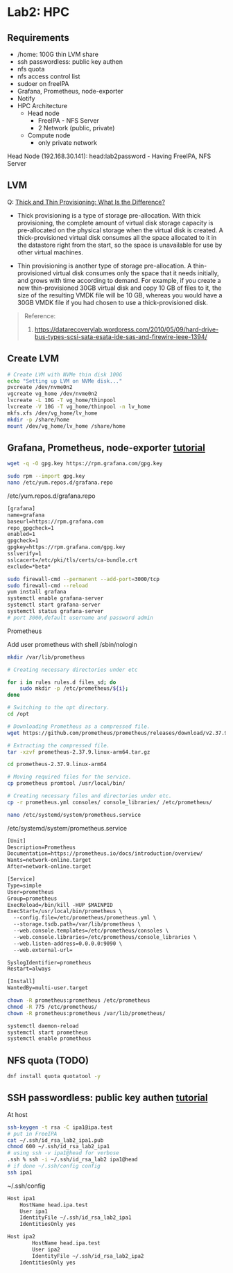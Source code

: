 Lab2: HPC
=========

Requirements
------

- /home: 100G thin LVM share
- ssh passwordless: public key authen
- nfs quota
- nfs access control list
- sudoer on freeIPA
- Grafana, Prometheus, node-exporter
- Notify
- HPC Architecture
    - Head node
        - FreeIPA        - NFS Server
        - 2 Network (public, private)
    - Compute node
        - only private network

Head Node (192.168.30.141): head:lab2password
    - Having FreeIPA, NFS Server

LVM
------

Q: [Thick and Thin Provisioning: What Is the Difference?](https://www.nakivo.com/blog/thick-and-thin-provisioning-difference/)

- Thick provisioning is a type of storage pre-allocation. With thick provisioning, the complete amount of virtual disk storage capacity is pre-allocated on the physical storage when the virtual disk is created. A thick-provisioned virtual disk consumes all the space allocated to it in the datastore right from the start, so the space is unavailable for use by other virtual machines.

- Thin provisioning is another type of storage pre-allocation. A thin-provisioned virtual disk consumes only the space that it needs initially, and grows with time according to demand. For example, if you create a new thin-provisioned 30GB virtual disk and copy 10 GB of files to it, the size of the resulting VMDK file will be 10 GB, whereas you would have a 30GB VMDK file if you had chosen to use a thick-provisioned disk.


>Reference: 
>1.	https://datarecoverylab.wordpress.com/2010/05/09/hard-drive-bus-types-scsi-sata-esata-ide-sas-and-firewire-ieee-1394/


Create LVM
------

``` bash
# Create LVM with NVMe thin disk 100G
echo "Setting up LVM on NVMe disk..."
pvcreate /dev/nvme0n2
vgcreate vg_home /dev/nvme0n2
lvcreate -L 10G -T vg_home/thinpool
lvcreate -V 10G -T vg_home/thinpool -n lv_home
mkfs.xfs /dev/vg_home/lv_home
mkdir -p /share/home
mount /dev/vg_home/lv_home /share/home
```

Grafana, Prometheus, node-exporter [tutorial](https://ozwizard.medium.com/how-to-install-and-configure-prometheus-grafana-on-rhel9-a23085992e6e)
------

``` bash
wget -q -O gpg.key https://rpm.grafana.com/gpg.key

sudo rpm --import gpg.key
nano /etc/yum.repos.d/grafana.repo
```

/etc/yum.repos.d/grafana.repo

``` txt
[grafana]
name=grafana
baseurl=https://rpm.grafana.com
repo_gpgcheck=1
enabled=1
gpgcheck=1
gpgkey=https://rpm.grafana.com/gpg.key
sslverify=1
sslcacert=/etc/pki/tls/certs/ca-bundle.crt
exclude=*beta*
```

``` bash
sudo firewall-cmd --permanent --add-port=3000/tcp
sudo firewall-cmd --reload
yum install grafana
systemctl enable grafana-server
systemctl start grafana-server
systemctl status grafana-server
# port 3000,default username and password admin
```

Prometheus

Add user prometheus with shell /sbin/nologin

``` bash
mkdir /var/lib/prometheus

# Creating necessary directories under etc

for i in rules rules.d files_sd; do
    sudo mkdir -p /etc/prometheus/${i};
done

# Switching to the opt directory.
cd /opt

# Downloading Prometheus as a compressed file.
wget https://github.com/prometheus/prometheus/releases/download/v2.37.9/prometheus-2.37.9.linux-arm64.tar.gz

# Extracting the compressed file.
tar -xzvf prometheus-2.37.9.linux-arm64.tar.gz

cd prometheus-2.37.9.linux-arm64

# Moving required files for the service.
cp prometheus promtool /usr/local/bin/

# Creating necessary files and directories under etc.
cp -r prometheus.yml consoles/ console_libraries/ /etc/prometheus/

nano /etc/systemd/system/prometheus.service
```

/etc/systemd/system/prometheus.service

``` txt
[Unit]
Description=Prometheus
Documentation=https://prometheus.io/docs/introduction/overview/
Wants=network-online.target
After=network-online.target

[Service]
Type=simple
User=prometheus
Group=prometheus
ExecReload=/bin/kill -HUP $MAINPID
ExecStart=/usr/local/bin/prometheus \
  --config.file=/etc/prometheus/prometheus.yml \
  --storage.tsdb.path=/var/lib/prometheus \
  --web.console.templates=/etc/prometheus/consoles \
  --web.console.libraries=/etc/prometheus/console_libraries \
  --web.listen-address=0.0.0.0:9090 \
  --web.external-url=

SyslogIdentifier=prometheus
Restart=always

[Install]
WantedBy=multi-user.target
```

``` bash
chown -R prometheus:prometheus /etc/prometheus
chmod -R 775 /etc/prometheus/
chown -R prometheus:prometheus /var/lib/prometheus/

systemctl daemon-reload
systemctl start prometheus
systemctl enable prometheus
```

NFS quota (TODO)
------

``` bash
dnf install quota quotatool -y

```

SSH passwordless: public key authen [tutorial](https://www.informaticar.net/password-less-authetication-on-centos-red-hat/)
------

At host

``` bash
ssh-keygen -t rsa -C ipa1@ipa.test
# put in FreeIPA
cat ~/.ssh/id_rsa_lab2_ipa1.pub
chmod 600 ~/.ssh/id_rsa_lab2_ipa1
# using ssh -v ipa1@head for verbose
.ssh % ssh -i ~/.ssh/id_rsa_lab2 ipa1@head
# if done ~/.ssh/config config
ssh ipa1
```

~/.ssh/config

``` txt
Host ipa1
	HostName head.ipa.test
	User ipa1
	IdentityFile ~/.ssh/id_rsa_lab2_ipa1
	IdentitiesOnly yes

Host ipa2
        HostName head.ipa.test
        User ipa2
        IdentityFile ~/.ssh/id_rsa_lab2_ipa2
	IdentitiesOnly yes

```
